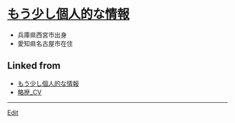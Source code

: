 # [もう少し個人的な情報](もう少し個人的な情報.md)


* 兵庫県西宮市出身
* 愛知県名古屋市在住



## Linked from

* [もう少し個人的な情報](もう少し個人的な情報.md)
* [略歴_CV](略歴_CV.md)


----
[Edit](https://github.com/vitroid/vitroid.github.io/edit/master/MD/もう少し個人的な情報.md)
